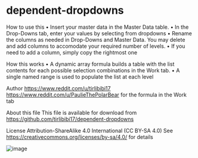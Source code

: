 # dependent-dropdowns
How to use this
• Insert your master data in the Master Data table.
• In the Drop-Downs tab, enter your values by selecting from dropdowns
• Rename the columns as needed in Drop-Downs and Master Data. You may delete and add columns to accomodate your required number of levels.
• If you need to add a column, simply copy the rightmost one

How this works
• A dynamic array formula builds a table with the list contents for each possible selection combinations in the Work tab. 
• A single named range is used to populate the list at each level

Author
https://www.reddit.com/u/tirlibibi17
https://www.reddit.com/u/PaulieThePolarBear for the formula in the Work tab

About this file
This file is available for download from https://github.com/tirlibibi17/dependent-dropdowns

License
Attribution-ShareAlike 4.0 International (CC BY-SA 4.0) 
See https://creativecommons.org/licenses/by-sa/4.0/ for details


![image](https://github.com/user-attachments/assets/dea1754c-d394-4bbd-bfb6-88bf7c3888b0)
